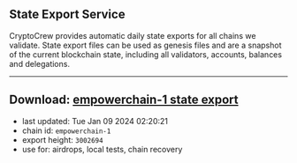 ## State Export Service
CryptoCrew provides automatic daily state exports for all chains we validate. State export files can be used as genesis files and are a snapshot of the current blockchain state, including all validators, accounts, balances and delegations.

---
**Download: [empowerchain-1 state export](https://dl.ccvalidators.com/SERVICE/empowerchain/empowerchain-1_export_3002694.json)**
---

- last updated: Tue Jan 09 2024 02:20:21
- chain id: `empowerchain-1`
- export height: `3002694`
- use for: airdrops, local tests, chain recovery
